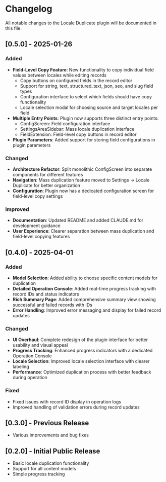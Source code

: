 # Changelog

All notable changes to the Locale Duplicate plugin will be documented in this file.

## [0.5.0] - 2025-01-26

### Added
- **Field-Level Copy Feature**: New functionality to copy individual field values between locales while editing records
  - Copy buttons on configured fields in the record editor
  - Support for string, text, structured_text, json, seo, and slug field types
  - Configuration interface to select which fields should have copy functionality
  - Locale selection modal for choosing source and target locales per field
- **Multiple Entry Points**: Plugin now supports three distinct entry points:
  - ConfigScreen: Field configuration interface
  - SettingsAreaSidebar: Mass locale duplication interface
  - FieldExtension: Field-level copy buttons in record editor
- **Plugin Parameters**: Added support for storing field configurations in plugin parameters

### Changed
- **Architecture Refactor**: Split monolithic ConfigScreen into separate components for different features
- **Navigation**: Mass duplication feature moved to Settings → Locale Duplicate for better organization
- **Configuration**: Plugin now has a dedicated configuration screen for field-level copy settings

### Improved
- **Documentation**: Updated README and added CLAUDE.md for development guidance
- **User Experience**: Clearer separation between mass duplication and field-level copying features

## [0.4.0] - 2025-04-01

### Added
- **Model Selection**: Added ability to choose specific content models for duplication
- **Detailed Operation Console**: Added real-time progress tracking with record IDs and status indicators
- **Rich Summary Page**: Added comprehensive summary view showing successful and failed records with IDs
- **Error Handling**: Improved error messaging and display for failed record updates

### Changed
- **UI Overhaul**: Complete redesign of the plugin interface for better usability and visual appeal
- **Progress Tracking**: Enhanced progress indicators with a dedicated Operation Console
- **Locale Selection**: Improved locale selection interface with clearer labeling
- **Performance**: Optimized duplication process with better feedback during operation

### Fixed
- Fixed issues with record ID display in operation logs
- Improved handling of validation errors during record updates

## [0.3.0] - Previous Release
- Various improvements and bug fixes

## [0.2.0] - Initial Public Release
- Basic locale duplication functionality
- Support for all content models
- Simple progress tracking
